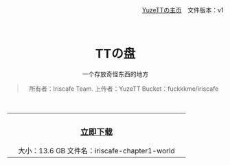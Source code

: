 <div align=right>

[YuzeTTの主页](https://blog.uztt.cc/)　文件版本：v1

</div>

<br>

<div align=center>

# TTの盘

一个存放奇怪东西的地方

> 所有者：Iriscafe Team. 上传者：YuzeTT Bucket：fuckkkme/iriscafe

<br>

<table>
    <tr>
        <td align=center><h3><a href="https://fuckkkme.oss-cn-hangzhou.aliyuncs.com/iriscafe/iriscafe-chapter1-world.7z">立即下载</a></h3>大小：13.6 GB 文件名：iriscafe-chapter1-world<br><img width=400></td>
    </tr>
</table>

</div>

